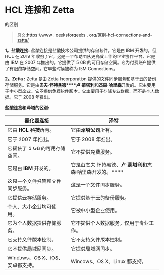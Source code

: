 # HCL 连接和 Zetta

的区别

> 原文:[https://www . geeksforgeeks . org/区别-hcl-connections-and-zetta/](https://www.geeksforgeeks.org/difference-between-hcl-connections-and-zetta/)

**1。盐酸连接:**
盐酸连接是盐酸技术公司提供的存储软件。它是由 IBM 开发的，但 HCL 在 2019 年收购了它。这是一个帮助团队更高效工作的企业协作平台。它是由 IBM 在 2007 年推出的。它提供了 5 GB 的可用存储空间。它为付费账户提供了有限的存储空间。它早些时候被称为 IBM Connections。

**2。Zetta :**
Zetta 是由 Zetta Incorporation 提供的文件同步服务和基于云的备份存储服务。它是由**杰夫·怀特黑德****卢·蒙塔利**和**杰森·哈里森**开发的。它主要用于中小型企业。它不提供免费软件版本。它主要用于存储专业数据，而不是个人数据。它于 2008 年推出。

**盐酸连接和泽塔的区别:**

<center>

| 氯化氢连接 | 泽特 |
| --- | --- |
| 它由 **HCL 科技**所有。 | 它由**泽塔公司**所有。 |
| 它于 2007 年推出。 | 它于 2008 年推出。 |
| 它提供了 5 GB 的可用存储空间。 | 它不提供免费服务。 |
| 它是由 **IBM** 开发的。 | 它是由杰夫·怀特黑德、**卢·蒙塔利和**杰森·哈里森开发的。**** |
| 这是一个文件托管和文件同步服务。 | 这是一个文件同步服务。 |
| 它提供云存储服务。 | 它提供基于云的备份服务。 |
| 个人、大小企业均可使用。 | 它被中小型企业使用。 |
| 它为个人数据提供存储服务。 | 它不提供个人数据服务，仅用于专业工作。 |
| 它支持文件版本控制。 | 它不支持文件版本控制。 |
| 它不提供局域网同步。 | 它提供局域网同步。 |
| Windows、OS X、iOS、安卓都支持。 | Windows、OS X、Linux 都支持。 |

</center>